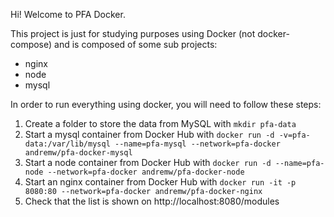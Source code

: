 Hi! Welcome to PFA Docker.

This project is just for studying purposes using Docker (not docker-compose) and is composed of some sub projects:
- nginx
- node
- mysql

In order to run everything using docker, you will need to follow these steps:

1. Create a folder to store the data from MySQL with `mkdir pfa-data`
2. Start a mysql container from Docker Hub with `docker run -d -v=pfa-data:/var/lib/mysql --name=pfa-mysql --network=pfa-docker andremw/pfa-docker-mysql`
3. Start a node container from Docker Hub with `docker run -d --name=pfa-node --network=pfa-docker andremw/pfa-docker-node`
4. Start an nginx container from Docker Hub with `docker run -it -p 8080:80 --network=pfa-docker andremw/pfa-docker-nginx`
5. Check that the list is shown on http://localhost:8080/modules
